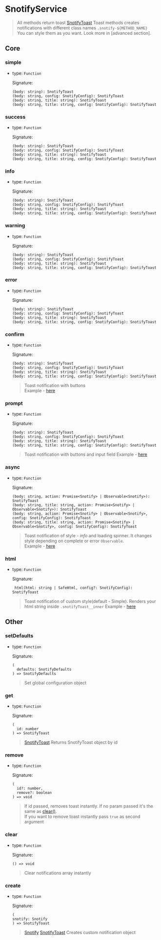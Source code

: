 # SnotifyService

> All methods return toast [SnotifyToast](model.md#snotifytoast)
> Toast methods creates notifications with different class names `.snotify-${METHOD_NAME}`  
> You can style them as you want.
> Look more in [advanced section].

## Core

### simple

- type: `Function`

  Signature:

  ```
  (body: string): SnotifyToast
  (body: string, config: SnotifyConfig): SnotifyToast
  (body: string, title: string): SnotifyToast
  (body: string, title: string, config: SnotifyConfig): SnotifyToast
  ```
  
### success

- type: `Function`

  Signature:

  ```
  (body: string): SnotifyToast
  (body: string, config: SnotifyConfig): SnotifyToast
  (body: string, title: string): SnotifyToast
  (body: string, title: string, config: SnotifyConfig): SnotifyToast
  ``` 
  
### info

- type: `Function`

  Signature:

  ```
  (body: string): SnotifyToast
  (body: string, config: SnotifyConfig): SnotifyToast
  (body: string, title: string): SnotifyToast
  (body: string, title: string, config: SnotifyConfig): SnotifyToast
  ```
  
### warning

- type: `Function`

  Signature:

  ```
  (body: string): SnotifyToast
  (body: string, config: SnotifyConfig): SnotifyToast
  (body: string, title: string): SnotifyToast
  (body: string, title: string, config: SnotifyConfig): SnotifyToast
  ```  
  
### error

- type: `Function`

  Signature:

  ```
  (body: string): SnotifyToast
  (body: string, config: SnotifyConfig): SnotifyToast
  (body: string, title: string): SnotifyToast
  (body: string, title: string, config: SnotifyConfig): SnotifyToast
  ```

### confirm

- type: `Function`

  Signature:

  ```
  (body: string): SnotifyToast
  (body: string, config: SnotifyConfig): SnotifyToast
  (body: string, title: string): SnotifyToast
  (body: string, title: string, config: SnotifyConfig): SnotifyToast
  ```
  > Toast notification with buttons  
  > Example - [here](../essentials/examples.md#confirm) 
   
### prompt

- type: `Function`

  Signature:

  ```
  (body: string): SnotifyToast
  (body: string, config: SnotifyConfig): SnotifyToast
  (body: string, title: string): SnotifyToast
  (body: string, title: string, config: SnotifyConfig): SnotifyToast
  ```
  > Toast notification with buttons and input field
  > Example - [here](../essentials/examples.md#prompt)   
  
  
### async

- type: `Function`

  Signature:

  ```
  (body: string, action: Promise<Snotify> | Observable<Snotify>): SnotifyToast
  (body: string, title: string, action: Promise<Snotify> | Observable<Snotify>): SnotifyToast
  (body: string, action: Promise<Snotify> | Observable<Snotify>, config: SnotifyConfig): SnotifyToast
  (body: string, title: string, action: Promise<Snotify> | Observable<Snotify>, config: SnotifyConfig): SnotifyToast
  ```
  > Toast notification of style - *info* and loading spinner. It changes style depending on complete or error `Observable`.  
  > Example - [here](../essentials/examples.md#async)  
  


### html

- type: `Function`

  Signature:

  ```
   html(html: string | SafeHtml, config?: SnotifyConfig): SnotifyToast
  ```
  > Toast notification of custom style(default - Simple). 
  > Renders your html string inside `.snotifyToast__inner`
  > Example - [here](../essentials/examples.md#html)

## Other

### setDefaults

- type: `Function`

  Signature:

  ```
  (
    defaults: SnotifyDefaults
  ) => SnotifyDefaults
  ```
  > Set global configuration object  
  
### get

- type: `Function`

  Signature:

  ```
  (
    id: number
  ) => SnotifyToast
  ```
  > [SnotifyToast](model.md#snotifytoast)
  > Returns SnotifyToast object by id  
    
  
### remove

- type: `Function`

  Signature:

  ```
  (
    id?: number,
    remove?: boolean
  ) => void
  ```
  > If id passed, removes toast instantly. 
  > If no param passed it's the same as [clear()](#clear).  
  > If you want to remove toast instantly pass `true` as second argument
  
    
  
### clear

- type: `Function`

  Signature:

  ```
  () => void
  ```
  > Clear notifications array instantly
      
  
### create

- type: `Function`

  Signature:

  ```
  (
  snotify: Snotify
  ) => SnotifyToast
  ```
  > [Snotify](interfaces.md#snotify)
  > [SnotifyToast](model.md#snotifytoast)
  > Creates custom notification object
  
